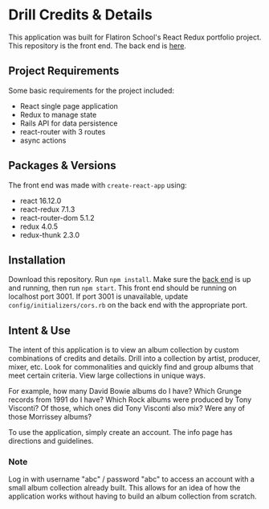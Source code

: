 # Drill Credits & Details

This application was built for Flatiron School's React Redux portfolio project. This repository is the front end. The back end is [here](http://github.com/fut0k0/credits-details-backend).

## Project Requirements

Some basic requirements for the project included:

* React single page application
* Redux to manage state
* Rails API for data persistence
* react-router with 3 routes
* async actions

## Packages & Versions

The front end was made with `create-react-app` using:

* react 16.12.0
* react-redux 7.1.3
* react-router-dom 5.1.2
* redux 4.0.5
* redux-thunk 2.3.0

## Installation

Download this repository. Run `npm install`. Make sure the [back end](http://github.com/fut0k0/credits-details-backend) is up and running, then run `npm start`. This front end should be running on localhost port 3001. If port 3001 is unavailable, update `config/initializers/cors.rb` on the back end with the appropriate port.

## Intent & Use

The intent of this application is to view an album collection by custom combinations of credits and details. Drill into a collection by artist, producer, mixer, etc. Look for commonalities and quickly find and group albums that meet certain criteria. View large collections in unique ways.

For example, how many David Bowie albums do I have? Which Grunge records from 1991 do I have? Which Rock albums were produced by Tony Visconti? Of those, which ones did Tony Visconti also mix? Were any of those Morrissey albums?

To use the application, simply create an account. The info page has directions and guidelines.

### Note

Log in with username "abc" / password "abc" to access an account with a small album collection already built. This allows for an idea of how the application works without having to build an album collection from scratch.
